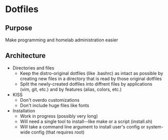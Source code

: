 # Dotfiles

## Purpose
Make programming and homelab administration easier

## Architecture
- Directories and files
	- Keep the distro-original dotfiles (like .bashrc) as intact as possible by creating new files in a directory that is read by those original dotfiles
	- Split the newly-created dotfiles into diffrent files by applications (vim, git, etc.) and by features (alias, colors, etc.)
- KISS
	- Don't overdo customizations
	- Don't include huge files like fonts
- Installation
	- Work in progress (possibly very long)
	- Will need a single tool to install--like make or a script (install.sh)
	- Will take a command line argument to install user's config or system-wide config (that requires root)

